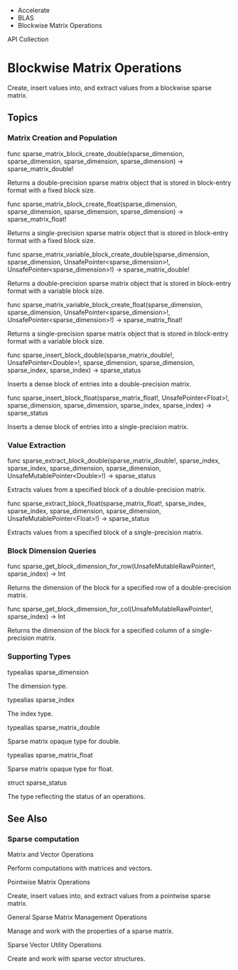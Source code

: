 

- Accelerate
- BLAS
-  Blockwise Matrix Operations 

API Collection

# Blockwise Matrix Operations

Create, insert values into, and extract values from a blockwise sparse matrix.

## Topics

### Matrix Creation and Population

func sparse_matrix_block_create_double(sparse_dimension, sparse_dimension, sparse_dimension, sparse_dimension) -> sparse_matrix_double!

Returns a double-precision sparse matrix object that is stored in block-entry format with a fixed block size.

func sparse_matrix_block_create_float(sparse_dimension, sparse_dimension, sparse_dimension, sparse_dimension) -> sparse_matrix_float!

Returns a single-precision sparse matrix object that is stored in block-entry format with a fixed block size.

func sparse_matrix_variable_block_create_double(sparse_dimension, sparse_dimension, UnsafePointer&lt;sparse_dimension>!, UnsafePointer&lt;sparse_dimension>!) -> sparse_matrix_double!

Returns a double-precision sparse matrix object that is stored in block-entry format with a variable block size.

func sparse_matrix_variable_block_create_float(sparse_dimension, sparse_dimension, UnsafePointer&lt;sparse_dimension>!, UnsafePointer&lt;sparse_dimension>!) -> sparse_matrix_float!

Returns a single-precision sparse matrix object that is stored in block-entry format with a variable block size.

func sparse_insert_block_double(sparse_matrix_double!, UnsafePointer&lt;Double>!, sparse_dimension, sparse_dimension, sparse_index, sparse_index) -> sparse_status

Inserts a dense block of entries into a double-precision matrix.

func sparse_insert_block_float(sparse_matrix_float!, UnsafePointer&lt;Float>!, sparse_dimension, sparse_dimension, sparse_index, sparse_index) -> sparse_status

Inserts a dense block of entries into a single-precision matrix.

### Value Extraction

func sparse_extract_block_double(sparse_matrix_double!, sparse_index, sparse_index, sparse_dimension, sparse_dimension, UnsafeMutablePointer&lt;Double>!) -> sparse_status

Extracts values from a specified block of a double-precision matrix.

func sparse_extract_block_float(sparse_matrix_float!, sparse_index, sparse_index, sparse_dimension, sparse_dimension, UnsafeMutablePointer&lt;Float>!) -> sparse_status

Extracts values from a specified block of a single-precision matrix.

### Block Dimension Queries

func sparse_get_block_dimension_for_row(UnsafeMutableRawPointer!, sparse_index) -> Int

Returns the dimension of the block for a specified row of a double-precision matrix.

func sparse_get_block_dimension_for_col(UnsafeMutableRawPointer!, sparse_index) -> Int

Returns the dimension of the block for a specified column of a single-precision matrix.

### Supporting Types

typealias sparse_dimension

The dimension type.

typealias sparse_index

The index type.

typealias sparse_matrix_double

Sparse matrix opaque type for double.

typealias sparse_matrix_float

Sparse matrix opaque type for float.

struct sparse_status

The type reflecting the status of an operations.

## See Also

### Sparse computation

Matrix and Vector Operations

Perform computations with matrices and vectors.

Pointwise Matrix Operations

Create, insert values into, and extract values from a pointwise sparse matrix.

General Sparse Matrix Management Operations

Manage and work with the properties of a sparse matrix.

Sparse Vector Utility Operations

Create and work with sparse vector structures.

